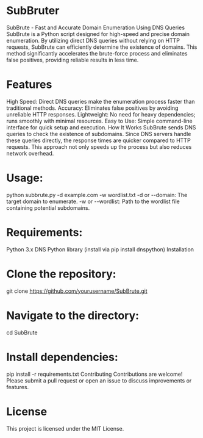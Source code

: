 # SubBruter
SubBrute - Fast and Accurate Domain Enumeration Using DNS Queries
SubBrute is a Python script designed for high-speed and precise domain enumeration. By utilizing direct DNS queries without relying on HTTP requests, SubBrute can efficiently determine the existence of domains. This method significantly accelerates the brute-force process and eliminates false positives, providing reliable results in less time.

# Features
High Speed: Direct DNS queries make the enumeration process faster than traditional methods.
Accuracy: Eliminates false positives by avoiding unreliable HTTP responses.
Lightweight: No need for heavy dependencies; runs smoothly with minimal resources.
Easy to Use: Simple command-line interface for quick setup and execution.
How It Works
SubBrute sends DNS queries to check the existence of subdomains. Since DNS servers handle these queries directly, the response times are quicker compared to HTTP requests. This approach not only speeds up the process but also reduces network overhead.

# Usage:
python subbrute.py -d example.com -w wordlist.txt
-d or --domain: The target domain to enumerate.
-w or --wordlist: Path to the wordlist file containing potential subdomains.

# Requirements:
Python 3.x
DNS Python library (install via pip install dnspython)
Installation

# Clone the repository:
git clone https://github.com/yourusername/SubBrute.git

# Navigate to the directory:
cd SubBrute

# Install dependencies:
pip install -r requirements.txt
Contributing
Contributions are welcome! Please submit a pull request or open an issue to discuss improvements or features.

# License
This project is licensed under the MIT License.

